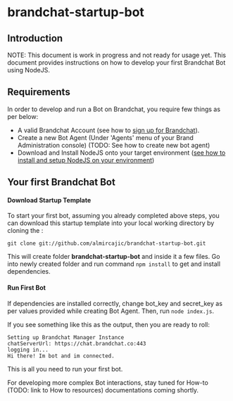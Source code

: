 # brandchat-startup-bot
## Introduction
NOTE: This document is work in progress and not ready for usage yet. 
This document provides instructions on how to develop your first Brandchat Bot using NodeJS.

## Requirements
In order to develop and run a Bot on Brandchat, you require few things as per below: 
-	A valid Brandchat Account (see how to [sign up for Brandchat](https://www.brandchat.co/brands)).
-	Create a new Bot Agent (Under 'Agents' menu of your Brand Administration console) (TODO: See how to create new bot agent)
-	Download and Install NodeJS onto your target environment ([see how to install and setup NodeJS on your environment](https://nodejs.org/en/download/package-manager/))

## Your first Brandchat Bot

#### Download Startup Template
To start your first bot, assuming you already completed above steps, you can download this startup template into your local working directory by cloning the :

`git clone git://github.com/almircajic/brandchat-startup-bot.git`

This will create folder **brandchat-startup-bot** and inside it a few files. Go into newly created folder and run command `npm install` to get and install dependencies.

#### Run First Bot 
If dependencies are installed correctly, change bot_key and secret_key as per values provided while creating Bot Agent. Then, run `node index.js`.
 
If you see something like this as the output, then you are ready to roll:

```
Setting up Brandchat Manager Instance
chatServerUrl: https://chat.brandchat.co:443
logging in...
Hi there! Im bot and im connected.
```

This is all you need to run your first bot. 

For developing more complex Bot interactions, stay tuned for How-to (TODO: link to How to resources) documentations coming shortly.

